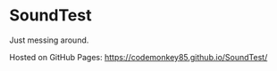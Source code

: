 # SoundTest
Just messing around.

Hosted on GitHub Pages: https://codemonkey85.github.io/SoundTest/
